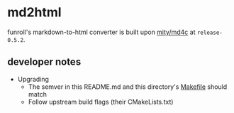 # md2html

funroll's markdown-to-html converter is built upon
[mity/md4c](https://github.com/mity/md4c)
at `release-0.5.2`.

## developer notes

* Upgrading
  * The semver in this README.md and this directory's [Makefile](Makefile)
  should match
  * Follow upstream build flags (their CMakeLists.txt)
